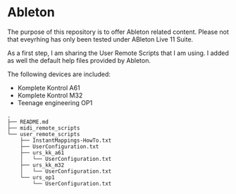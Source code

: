 # Ableton

The purpose of this repository is to offer Ableton related content. Please not that eveyrhing has only been tested under ABleton Live 11 Suite.

As a first step, I am sharing the User Remote Scripts that I am using. I added as well the default help files provided by Ableton.

The following devices are included:
- Komplete Kontrol A61
- Komplete Kontrol M32
- Teenage engineering OP1

```
.
├── README.md
├── midi_remote_scripts
└── user_remote_scripts
    ├── InstantMappings-HowTo.txt
    ├── UserConfiguration.txt
    ├── urs_kk_a61
    │   └── UserConfiguration.txt
    ├── urs_kk_m32
    │   └── UserConfiguration.txt
    └── urs_op1
        └── UserConfiguration.txt
```
